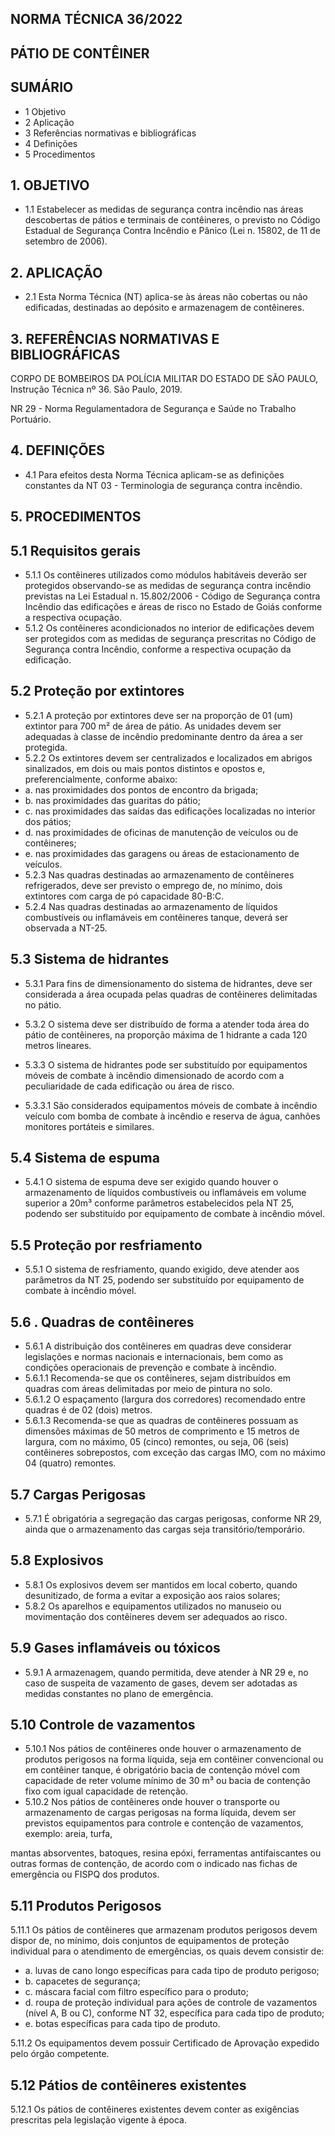 <!-- image -->

## NORMA TÉCNICA 36/2022

## PÁTIO DE CONTÊINER

## SUMÁRIO

- 1 Objetivo
- 2 Aplicação
- 3 Referências normativas e bibliográficas
- 4 Definições
- 5 Procedimentos

## 1. OBJETIVO

- 1.1 Estabelecer as medidas de segurança contra incêndio nas áreas descobertas de pátios e terminais de contêineres, o previsto no Código Estadual de Segurança Contra Incêndio e Pânico (Lei n. 15802, de 11 de setembro de 2006).

## 2. APLICAÇÃO

- 2.1 Esta Norma Técnica (NT) aplica-se às áreas não cobertas ou não edificadas, destinadas ao depósito e armazenagem de contêineres.

## 3. REFERÊNCIAS NORMATIVAS E BIBLIOGRÁFICAS

CORPO DE BOMBEIROS DA POLÍCIA MILITAR DO ESTADO DE SÃO PAULO, Instrução Técnica nº 36. São Paulo, 2019.

NR 29 - Norma Regulamentadora de Segurança e Saúde no Trabalho Portuário.

## 4. DEFINIÇÕES

- 4.1 Para  efeitos  desta  Norma  Técnica  aplicam-se  as  definições  constantes  da  NT  03  -  Terminologia  de segurança contra incêndio.

## 5. PROCEDIMENTOS

## 5.1 Requisitos gerais

- 5.1.1 Os contêineres utilizados como módulos habitáveis deverão ser protegidos observando-se as medidas de segurança contra incêndio previstas na Lei Estadual n. 15.802/2006 - Código de Segurança contra Incêndio das edificações e áreas de risco no Estado de Goiás conforme a respectiva ocupação.
- 5.1.2 Os contêineres acondicionados no interior de edificações devem ser protegidos com as medidas de segurança  prescritas  no  Código  de  Segurança  contra  Incêndio,  conforme  a  respectiva  ocupação  da edificação.

## 5.2 Proteção por extintores

- 5.2.1 A proteção por extintores deve ser na proporção de 01 (um) extintor para 700 m² de área de pátio. As unidades devem ser adequadas à classe de incêndio predominante dentro da área a ser protegida.
- 5.2.2 Os extintores devem ser centralizados e localizados em abrigos sinalizados, em dois ou mais pontos distintos e opostos e, preferencialmente, conforme abaixo:
- a. nas proximidades dos pontos de encontro da brigada;
- b. nas proximidades das guaritas do pátio;
- c. nas proximidades das saídas das edificações localizadas no interior dos pátios;
- d. nas proximidades de oficinas de manutenção de veículos ou de contêineres;
- e. nas proximidades das garagens ou áreas de estacionamento de veículos.
- 5.2.3 Nas quadras destinadas ao armazenamento de contêineres refrigerados, deve ser previsto o emprego de, no mínimo, dois extintores com carga de pó capacidade 80-B:C.
- 5.2.4 Nas quadras destinadas ao armazenamento de líquidos combustíveis ou inflamáveis em contêineres tanque, deverá ser observada a NT-25.

## 5.3 Sistema de hidrantes

- 5.3.1 Para fins de dimensionamento do sistema de hidrantes, deve ser considerada a área ocupada pelas quadras de contêineres delimitadas no pátio.

- 5.3.2 O sistema deve ser distribuído de forma a atender toda área do pátio de contêineres, na proporção máxima de 1 hidrante a cada 120 metros lineares.
- 5.3.3 O  sistema  de  hidrantes  pode  ser  substituído  por  equipamentos  móveis  de  combate  à  incêndio dimensionado de acordo com a peculiaridade de cada edificação ou área de risco.
- 5.3.3.1 São considerados equipamentos móveis de combate à incêndio veículo com bomba de combate à incêndio e reserva de água, canhões monitores portáteis e similares.

## 5.4 Sistema de espuma

- 5.4.1 O sistema de espuma deve ser exigido quando houver o armazenamento de líquidos combustíveis ou inflamáveis  em  volume  superior  a  20m³  conforme  parâmetros  estabelecidos  pela  NT  25,  podendo  ser substituído por equipamento de combate à incêndio móvel.

## 5.5 Proteção por resfriamento

- 5.5.1 O  sistema  de  resfriamento,  quando  exigido,  deve  atender  aos  parâmetros  da  NT  25,  podendo  ser substituído por equipamento de combate à incêndio móvel.

## 5.6 . Quadras de contêineres

- 5.6.1 A  distribuição  dos  contêineres  em  quadras  deve  considerar  legislações  e  normas  nacionais  e internacionais, bem como as condições operacionais de prevenção e combate à incêndio.
- 5.6.1.1 Recomenda-se que os contêineres, sejam distribuídos em quadras com áreas delimitadas por meio de pintura no solo.
- 5.6.1.2 O espaçamento (largura dos corredores) recomendado entre quadras é de 02 (dois) metros.
- 5.6.1.3 Recomenda-se que as quadras de contêineres possuam as dimensões máximas de 50 metros de comprimento e 15 metros de largura, com no máximo, 05 (cinco) remontes, ou seja, 06 (seis) contêineres sobrepostos, com exceção das cargas IMO, com no máximo 04 (quatro) remontes.

## 5.7 Cargas Perigosas

- 5.7.1 É obrigatória a segregação das cargas perigosas, conforme NR 29, ainda que o armazenamento das cargas seja transitório/temporário.

## 5.8 Explosivos

- 5.8.1 Os explosivos devem ser mantidos em local coberto, quando desunitizado, de forma a evitar a exposição aos raios solares;
- 5.8.2 Os aparelhos e equipamentos utilizados no manuseio ou movimentação dos contêineres devem ser adequados ao risco.

## 5.9 Gases inflamáveis ou tóxicos

- 5.9.1 A armazenagem, quando permitida, deve atender à NR 29 e, no caso de suspeita de vazamento de gases, devem ser adotadas as medidas constantes no plano de emergência.

## 5.10 Controle de vazamentos

- 5.10.1 Nos pátios de contêineres onde houver o armazenamento de produtos perigosos na forma líquida, seja em contêiner convencional ou em contêiner tanque, é obrigatório bacia de contenção móvel com capacidade de reter volume mínimo de 30 m³ ou bacia de contenção fixo com igual capacidade de retenção.
- 5.10.2 Nos pátios de contêineres onde houver o transporte ou armazenamento de cargas perigosas na forma líquida, devem ser previstos equipamentos para controle e contenção de vazamentos, exemplo: areia, turfa,

mantas absorventes, batoques, resina epóxi, ferramentas antifaiscantes ou outras formas de contenção, de acordo com o indicado nas fichas de emergência ou FISPQ dos produtos.

## 5.11 Produtos Perigosos

5.11.1 Os  pátios  de  contêineres  que  armazenam  produtos  perigosos  devem  dispor  de,  no  mínimo,  dois conjuntos  de  equipamentos  de  proteção  individual  para  o  atendimento  de  emergências,  os  quais  devem consistir de:

- a. luvas de cano longo específicas para cada tipo de produto perigoso;
- b. capacetes de segurança;
- c. máscara facial com filtro específico para o produto;
- d. roupa de proteção individual para ações de controle de vazamentos (nível A, B ou C), conforme NT 32, específica para cada tipo de produto;
- e. botas específicas para cada tipo de produto.

5.11.2 Os equipamentos devem possuir Certificado de Aprovação expedido pelo órgão competente.

## 5.12 Pátios de contêineres existentes

5.12.1 Os pátios de contêineres existentes devem conter as exigências prescritas pela legislação vigente à época.